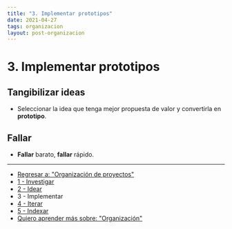 ```yaml
---
title: "3. Implementar prototipos"
date: 2021-04-27
tags: organizacion
layout: post-organizacion
---
```


# 3. Implementar prototipos

## Tangibilizar ideas

- Seleccionar la idea que tenga mejor propuesta de valor y convertirla en **prototipo**.

## Fallar

- **Fallar** barato, **fallar** rápido.

---

- [Regresar a: "Organización de proyectos"](organizar-proyectos-0)
- [1 - Investigar](organizar-proyectos-1)
- [2 - Idear](organizar-proyectos-2)
- 3 - Implementar
- [4 - Iterar](organizar-proyectos-4)
- [5 - Indexar](organizar-proyectos-5)
- [Quiero aprender más sobre: "Organización"](../00/organizacion)